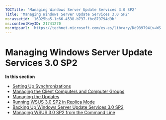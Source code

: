 ```yaml
---
TOCTitle: 'Managing Windows Server Update Services 3.0 SP2'
Title: 'Managing Windows Server Update Services 3.0 SP2'
ms:assetid: '16925ba5-1c66-4538-b737-fbc879794d9b'
ms:contentKeyID: 21741270
ms:mtpsurl: 'https://technet.microsoft.com/es-es/library/Dd939794(v=WS.10)'
---
```


Managing Windows Server Update Services 3.0 SP2
===============================================

**In this section**

-   [Setting Up Synchronizations](https://technet.microsoft.com/885cf0be-9cdf-4c45-a54f-944bf1f35a48)
-   [Managing the Client Computers and Computer Groups](https://technet.microsoft.com/5549522b-8fb2-4376-8982-66ae9bbcc72e)
-   [Managing the Updates](https://technet.microsoft.com/d115658a-9e26-49c5-bccb-8d00038fad9d)
-   [Running WSUS 3.0 SP2 in Replica Mode](https://technet.microsoft.com/bbcd889e-3d5d-4e68-9357-fa85b4685fed)
-   [Backing Up Windows Server Update Services 3.0 SP2](https://technet.microsoft.com/df778948-c8eb-4b09-8db3-94a496340713)
-   [Managing WSUS 3.0 SP2 from the Command Line](https://technet.microsoft.com/4d4b90e9-bbb2-429a-92c9-1e5388240416)
